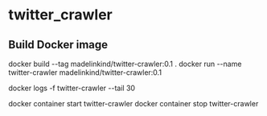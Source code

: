 # twitter_crawler

## Build Docker image

docker build --tag madelinkind/twitter-crawler:0.1 .
docker run --name twitter-crawler madelinkind/twitter-crawler:0.1

docker logs -f twitter-crawler --tail 30

docker container start twitter-crawler
docker container stop twitter-crawler